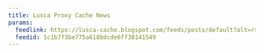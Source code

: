 ```yaml
---
title: Lusca Proxy Cache News
params:
  feedlink: https://lusca-cache.blogspot.com/feeds/posts/default?alt=rss
  feedid: 1c1b7f3be775a618bdcde6ff38141549
---
```

